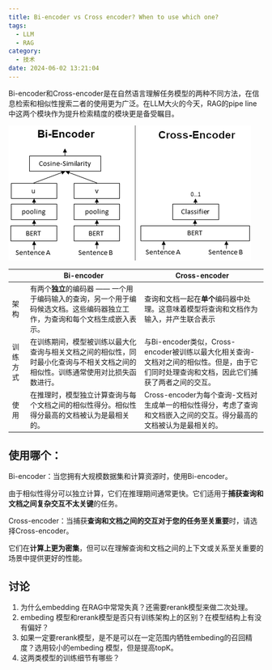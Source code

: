 ```yaml
---
title: Bi-encoder vs Cross encoder? When to use which one?
tags:
  - LLM
  - RAG
category:
  - 技术
date: 2024-06-02 13:21:04
---
```


Bi-encoder和Cross-encoder是在自然语言理解任务模型的两种不同方法，在信息检索和相似性搜索二者的使用更为广泛。在LLM大火的今天，RAG的pipe line中这两个模块作为提升检索精度的模块更是备受瞩目。

![Bi_vs_Cross-Encoder](encoder-cross-bi/compare.png)

|          | Bi-encoder                                                   | Cross-encoder                                                |
| -------- | ------------------------------------------------------------ | ------------------------------------------------------------ |
| 架构     | 有两个**独立**的编码器 —— 一个用于编码输入的查询，另一个用于编码候选文档。这些编码器独立工作，为查询和每个文档生成嵌入表示。 | 查询和文档一起在**单个**编码器中处理。这意味着模型将查询和文档作为输入，并产生联合表示 |
| 训练方式 | 在训练期间，模型被训练以最大化查询与相关文档之间的相似性，同时最小化查询与不相关文档之间的相似性。训练通常使用对比损失函数进行。 | 与Bi-encoder类似，Cross-encoder被训练以最大化相关查询-文档对之间的相似性。但是，由于它们同时处理查询和文档，因此它们捕获了两者之间的交互。 |
| 使用     | 在推理时，模型独立计算查询与每个文档之间的相似性得分。相似性得分最高的文档被认为是最相关的。 | Cross-encoder为每个查询-文档对生成单一的相似性得分，考虑了查询和文档嵌入之间的交互。得分最高的文档被认为是最相关的。 |




## 使用哪个：

Bi-encoder：当您拥有大规模数据集和计算资源时，使用Bi-encoder。

由于相似性得分可以独立计算，它们在推理期间通常更快。它们适用于**捕获查询和文档之间复杂交互不太关键**的任务。

Cross-encoder：当捕获**查询和文档之间的交互对于您的任务至关重要**时，请选择Cross-encoder。

它们在**计算上更为密集**，但可以在理解查询和文档之间的上下文或关系至关重要的场景中提供更好的性能。



## 讨论

1. 为什么embedding 在RAG中常常失真？还需要rerank模型来做二次处理。
2. embeding 模型和rerank模型是否只有训练架构上的区别？在模型结构上有没有偏好？
3. 如果一定要rerank模型，是不是可以在一定范围内牺牲embeding的召回精度？选用较小的embeding 模型，但是提高topK。
4. 这两类模型的训练细节有哪些？



